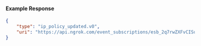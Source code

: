 <!-- Code generated for API Clients. DO NOT EDIT. -->

#### Example Response

```json
{
	"type": "ip_policy_updated.v0",
	"uri": "https://api.ngrok.com/event_subscriptions/esb_2q7rwZXFvCISuGbHQdAmc44YlDD/sources/ip_policy_updated.v0"
}
```
